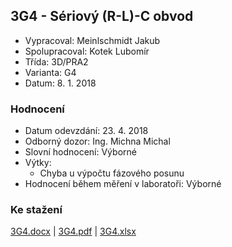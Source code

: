 ## 3G4 - Sériový (R-L)-C obvod
 - Vypracoval: Meinlschmidt Jakub
 - Spolupracoval: Kotek Lubomír
 - Třída: 3D/PRA2
 - Varianta: G4
 - Datum: 8. 1. 2018

### Hodnocení
 - Datum odevzdání: 23. 4. 2018
 - Odborný dozor: Ing. Michna Michal
 - Slovní hodnocení: Výborné
 - Výtky:
     - Chyba u výpočtu fázového posunu
 - Hodnocení během měření v laboratoři: Výborné
     
### Ke stažení
[3G4.docx](https://github.com/jmeinlschmidt/mereni-sps-cl/blob/master/3G/3G4/3G4.docx) | [3G4.pdf](https://github.com/jmeinlschmidt/mereni-sps-cl/blob/master/3G/3G4/3G4.pdf) | [3G4.xlsx](https://github.com/jmeinlschmidt/mereni-sps-cl/blob/master/3G/3G4/3G4.xlsx)
